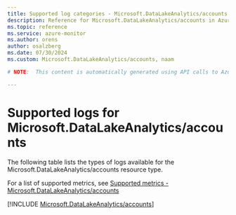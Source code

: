 ```yaml
---
title: Supported log categories - Microsoft.DataLakeAnalytics/accounts
description: Reference for Microsoft.DataLakeAnalytics/accounts in Azure Monitor Logs.
ms.topic: reference
ms.service: azure-monitor
ms.author: orens
author: osalzberg
ms.date: 07/30/2024
ms.custom: Microsoft.DataLakeAnalytics/accounts, naam

# NOTE:  This content is automatically generated using API calls to Azure. Any edits made on these files will be overwritten in the next run of the script. 

---
```





# Supported logs for Microsoft.DataLakeAnalytics/accounts  
The following table lists the types of logs available for the Microsoft.DataLakeAnalytics/accounts resource type.
  
  
  
For a list of supported metrics, see [Supported metrics - Microsoft.DataLakeAnalytics/accounts](../supported-metrics/microsoft-datalakeanalytics-accounts-metrics.md)  
  

  
[!INCLUDE [Microsoft.DataLakeAnalytics/accounts](./includes/microsoft-datalakeanalytics-accounts-logs-include.md)]  
  

